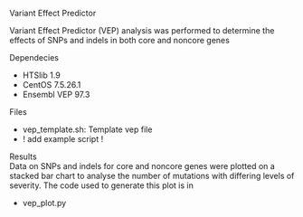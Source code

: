 Variant Effect Predictor

Variant Effect Predictor (VEP) analysis was performed to determine the effects of SNPs and indels in both core and noncore genes


Dependecies
- HTSlib 1.9
- CentOS 7.5.26.1
- Ensembl VEP 97.3


Files      
- vep_template.sh: Template vep file     
-  ! add example script !


Results    
Data on SNPs and indels for core and noncore genes were plotted on a stacked bar chart to analyse the number of mutations with differing levels of severity. The code used to generate this plot is in    
- vep_plot.py


